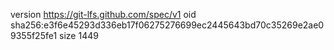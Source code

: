 version https://git-lfs.github.com/spec/v1
oid sha256:e3f6e45293d336eb17f06275276699ec2445643bd70c35269e2ae09355f25fe1
size 1449
